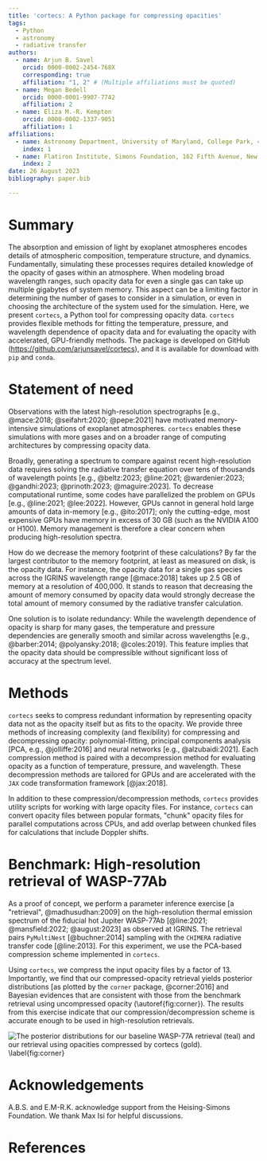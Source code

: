 ```yaml
---
title: 'cortecs: A Python package for compressing opacities'
tags:
  - Python
  - astronomy
  - radiative transfer
authors:
  - name: Arjun B. Savel
    orcid: 0000-0002-2454-768X
    corresponding: true
    affiliation: "1, 2" # (Multiple affiliations must be quoted)
  - name: Megan Bedell
    orcid: 0000-0001-9907-7742
    affiliation: 2
  - name: Eliza M.-R. Kempton
    orcid: 0000-0002-1337-9051
    affiliation: 1
affiliations:
  - name: Astronomy Department, University of Maryland, College Park, 4296 Stadium Dr., College Park, MD 207842 USA
    index: 1
  - name: Flatiron Institute, Simons Foundation, 162 Fifth Avenue, New York, NY 10010, USA
    index: 2
date: 26 August 2023
bibliography: paper.bib

---
```


# Summary

The absorption and emission of light by exoplanet atmospheres encodes details of atmospheric
composition, temperature structure, and dynamics. Fundamentally, simulating these processes requires detailed knowledge
of the opacity of gases within an atmosphere. When modeling broad wavelength ranges, such opacity data for
even a single gas can take up multiple gigabytes of system memory. This aspect can be a limiting
factor in determining the number of gases to consider in a simulation, or even in choosing the architecture of
the system used for the simulation. Here, we present `cortecs`, a Python tool for compressing
opacity data. `cortecs` provides flexible methods for fitting the
temperature, pressure, and wavelength dependence of opacity data and for evaluating the opacity with accelerated,
GPU-friendly methods. The package is developed on GitHub (<https://github.com/arjunsavel/cortecs>), and it is
available for download with `pip` and `conda`.

# Statement of need
Observations with the latest high-resolution spectrographs [e.g., @mace:2018; @seifahrt:2020; @pepe:2021]
have motivated memory-intensive simulations of exoplanet atmospheres. `cortecs` enables these simulations with more
gases and on a broader range of computing architectures by compressing opacity data.

Broadly, generating a spectrum to compare against recent high-resolution data requires solving the
radiative transfer equation over tens of thousands of wavelength points [e.g.,
@beltz:2023; @line:2021; @wardenier:2023;  @gandhi:2023; @prinoth:2023; @maguire:2023].
To decrease computational runtime,
some codes have parallelized the problem on GPUs [e.g., @line:2021; @lee:2022]. However, GPUs cannot in general hold large amounts of
data in-memory [e.g., @ito:2017]; only the cutting-edge, most expensive GPUs have memory in excess of 30 GB
(such as the NVIDIA A100 or H100). Memory management is therefore a clear concern when producing
high-resolution spectra.

How do we decrease the memory footprint of these calculations? By far the largest contributor to the memory footprint,
at least as measured on disk, is the opacity data. For instance, the opacity data for a single gas species across
the IGRINS wavelength range [@mace:2018] takes up 2.5 GB of memory at a resolution of 400,000. It stands to reason
that decreasing the amount of memory consumed by opacity data would strongly decrease the total amount of memory consumed
by the radiative transfer calculation.

One solution is to isolate redundancy: While the wavelength dependence of opacity is sharp for many gases,
the temperature and pressure dependencies are generally smooth and similar across wavelengths [e.g.,
@barber:2014; @polyansky:2018; @coles:2019].
This feature implies that the opacity data should be compressible without significant loss of
accuracy at the spectrum level.


# Methods
`cortecs` seeks to compress redundant information by representing opacity data not as the
opacity itself but as fits to the opacity. We provide three methods of increasing complexity (and flexibility) for
compressing and decompressing opacity: polynomial-fitting, principal components analysis [PCA, e.g., @jolliffe:2016]
and neural networks [e.g., @alzubaidi:2021]. Each compression method is paired
with a decompression method for evaluating opacity as a function of temperature, pressure, and wavelength. These decompression methods are tailored
for GPUs and are accelerated with the `JAX` code transformation framework [@jax:2018].

In addition to these compression/decompression methods, `cortecs` provides utility scripts for working with large opacity files.
For instance, `cortecs` can convert opacity files between popular formats, "chunk" opacity files for parallel
computations across CPUs, and add overlap between chunked files for calculations that include Doppler shifts.


# Benchmark: High-resolution retrieval of WASP-77Ab
As a proof of concept, we perform a parameter inference exercise [a "retrieval", @madhusudhan:2009] on the high-resolution
thermal emission spectrum of the
fiducial hot Jupiter WASP-77Ab [@line:2021; @mansfield:2022; @august:2023] as observed at IGRINS.
The retrieval pairs `PyMultiNest` [@buchner:2014] sampling with the `CHIMERA` radiative transfer code [@line:2013].
For this experiment, we use the PCA-based compression scheme implemented in `cortecs`.

Using `cortecs`, we compress the input opacity files by a factor of 13. Importantly, we find that our compressed-opacity retrieval yields posterior distributions [as plotted by the `corner` package, @corner:2016]
and Bayesian evidences that are consistent with those from the benchmark
retrieval using uncompressed opacity (\autoref{fig:corner}). The results from this exercise indicate that our compression/decompression scheme
is accurate enough to be used in high-resolution retrievals.

![The posterior distributions for our baseline WASP-77A retrieval (teal)
and our retrieval using opacities compressed by `cortecs` (gold). \label{fig:corner}](pca_compress.png)


# Acknowledgements

A.B.S. and E.M-R.K. acknowledge support from the Heising-Simons Foundation. We thank Max Isi for helpful discussions.

# References
